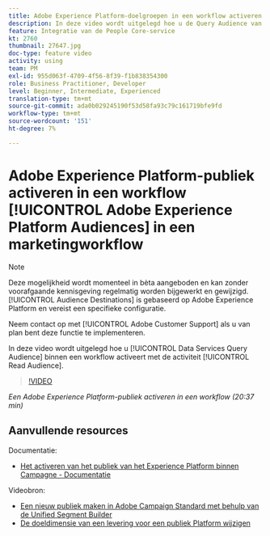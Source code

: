 ```yaml
---
title: Adobe Experience Platform-doelgroepen in een workflow activeren
description: In deze video wordt uitgelegd hoe u de Query Audience van Data Services binnen een workflow activeert met de activiteit ‘Lezen publiek’.
feature: Integratie van de People Core-service
kt: 2760
thumbnail: 27647.jpg
doc-type: feature video
activity: using
team: PM
exl-id: 955d063f-4709-4f56-8f39-f1b838354300
role: Business Practitioner, Developer
level: Beginner, Intermediate, Experienced
translation-type: tm+mt
source-git-commit: ada0b029245190f53d58fa93c79c161719bfe9fd
workflow-type: tm+mt
source-wordcount: '151'
ht-degree: 7%

---
```


# Adobe Experience Platform-publiek activeren in een workflow [!UICONTROL Adobe Experience Platform Audiences] in een marketingworkflow

>[!NOTE]
>
>Deze mogelijkheid wordt momenteel in bèta aangeboden en kan zonder voorafgaande kennisgeving regelmatig worden bijgewerkt en gewijzigd. [!UICONTROL Audience Destinations] is gebaseerd op Adobe Experience Platform en vereist een specifieke configuratie.
>
>Neem contact op met [!UICONTROL Adobe Customer Support] als u van plan bent deze functie te implementeren.

In deze video wordt uitgelegd hoe u [!UICONTROL Data Services Query Audience] binnen een workflow activeert met de activiteit [!UICONTROL Read Audience].

>[!VIDEO](https://video.tv.adobe.com/v/27647?quality=12)

*Een Adobe Experience Platform-publiek activeren in een workflow (20:37 min)*

## Aanvullende resources

Documentatie:

* [Het activeren van het publiek van het Experience Platform binnen Campagne - Documentatie](https://docs.adobe.com/content/help/en/campaign-standard/using/profiles-and-audiences/working-with-adobe-experience-platform/aep-about-audience-destinations-service.html)

Videobron:

* [Een nieuw publiek maken in Adobe Campaign Standard met behulp van de Unified Segment Builder](/help/profiles-and-audiences/audience-destinations/creating-audiences-using-segment-builder.md)
* [De doeldimensie van een levering voor een publiek Platform wijzigen](/help/profiles-and-audiences/audience-destinations/changing-targeting-dimension.md)
